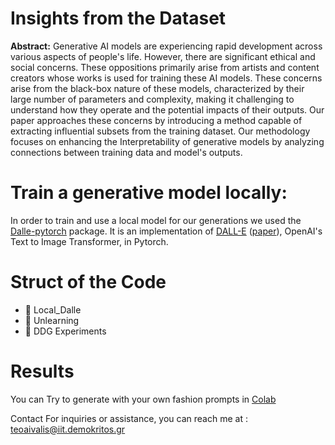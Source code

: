 # Insights from the Dataset
**Abstract:** Generative AI models are experiencing rapid development across various aspects of people's life. However, there are significant ethical and social concerns. These oppositions primarily arise from artists and content creators whose works is used for training these AI models. These concerns arise from the black-box nature of these models, characterized by their large number of parameters and complexity, making it challenging to understand how they operate and the potential impacts of their outputs.
Our paper approaches these concerns by introducing a method capable of extracting influential subsets from the training dataset. Our methodology focuses on enhancing the Interpretability of generative models by analyzing connections between training data and model's outputs. 


# Train a generative model locally:
In order to train and use a local model for our generations we used the [Dalle-pytorch](https://github.com/lucidrains/DALLE-pytorch) package. It is an implementation of [DALL-E](https://openai.com/blog/dall-e/) ([paper](https://arxiv.org/abs/2102.12092)), OpenAI's Text to Image Transformer, in Pytorch.

# Struct of the Code


<!-- Folder structure -->
<ul>
    <li>
        <span class="folder-icon">&#128193;</span> <!-- Unicode for folder icon -->
        <span class="folder-name">Local_Dalle</span>
        </li>
    <li>
        <span class="folder-icon">&#128193;</span>
        <span class="folder-name">Unlearning</span>
    </li>
     <li>
        <span class="folder-icon">&#128193;</span>
        <span class="folder-name">DDG Experiments</span>
    </li>
</ul>

# Results

You can Try to generate with your own fashion prompts in [Colab](https://colab.research.google.com/drive/1DzYXIfrPrri8qJmPz2WWbSLsISKf85eX)

Contact For inquiries or assistance, you can reach me at : teoaivalis@iit.demokritos.gr
